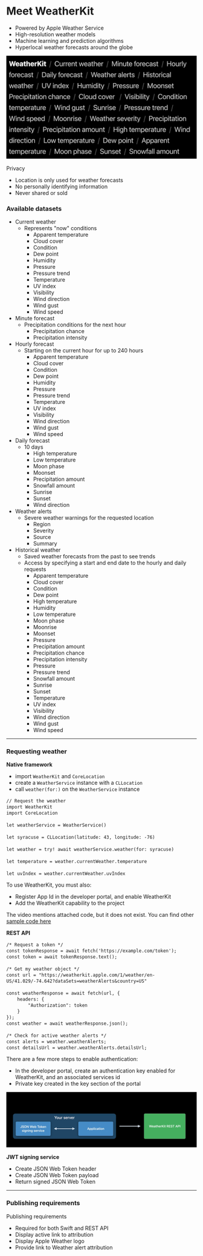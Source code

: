 # **Meet WeatherKit**

* Powered by Apple Weather Service
* High-resolution weather models
* Machine learning and prediction algorithms
* Hyperlocal weather forecasts around the globe

![](images/weatherkit/features.png)

Privacy

* Location is only used for weather forecasts
* No personally identifying information
* Never shared or sold

### **Available datasets**

* Current weather
	* Represents "now" conditions
		* Apparent temperature
		* Cloud cover
		* Condition
		* Dew point
		* Humidity
		* Pressure
		* Pressure trend
		* Temperature
		* UV index
		* Visibility
		* Wind direction
		* Wind gust
		* Wind speed
* Minute forecast
	* Precipitation conditions for the next hour 
		* Precipitation chance
		* Precipitation intensity
* Hourly forecast
	* Starting on the current hour for up to 240 hours
		* Apparent temperature
		* Cloud cover
		* Condition
		* Dew point
		* Humidity
		* Pressure
		* Pressure trend
		* Temperature
		* UV index
		* Visibility
		* Wind direction
		* Wind gust
		* Wind speed
* Daily forecast
	* 10 days
		* High temperature
		* Low temperature
		* Moon phase
		* Moonset
		* Precipitation amount
		* Snowfall amount
		* Sunrise
		* Sunset
		* Wind direction
* Weather alerts
	* Severe weather warnings for the requested location
		* Region
		* Severity
		* Source
		* Summary
* Historical weather
	* Saved weather forecasts from the past to see trends
	* Access by specifying a start and end date to the hourly and daily requests
		* Apparent temperature 
		* Cloud cover
		* Condition
		* Dew point
		* High temperature
		* Humidity
		* Low temperature
		* Moon phase
		* Moonrise
		* Moonset
		* Pressure
		* Precipitation amount
		* Precipitation chance
		* Precipitation intensity
		* Pressure
		* Pressure trend
		* Snowfall amount
		* Sunrise
		* Sunset
		* Temperature
		* UV index
		* Visibility
		* Wind direction
		* Wind gust
		* Wind speed

---

### **Requesting weather**

**Native framework**

* import `WeatherKit` and `CoreLocation`
* create a `WeatherService` instance with a `CLLocation`
* call `weather(for:)` on the `WeatherService` instance

```
// Request the weather
import WeatherKit
import CoreLocation

let weatherService = WeatherService()

let syracuse = CLLocation(latitude: 43, longitude: -76)

let weather = try! await weatherService.weather(for: syracuse)

let temperature = weather.currentWeather.temperature

let uvIndex = weather.currentWeather.uvIndex
```

To use WeatherKit, you must also:

* Register App Id in the developer portal, and enable WeatherKit
* Add the WeatherKit capability to the project

The video mentions attached code, but it does not exist. You can find other [sample code here](https://developer.apple.com/documentation/weatherkit/fetching_weather_forecasts_with_weatherkit)
	
**REST API**

```
/* Request a token */
const tokenResponse = await fetch('https://example.com/token');
const token = await tokenResponse.text();

/* Get my weather object */
const url = "https://weatherkit.apple.com/1/weather/en-US/41.029/-74.642?dataSets=weatherAlerts&country=US"

const weatherResponse = await fetch(url, {
	headers: {
		"Authorization": token
	}
});
const weather = await weatherResponse.json();

/* Check for active weather alerts */
const alerts = weather.weatherAlerts;
const detailsUrl = weather.weatherAlerts.detailsUrl;
```

There are a few more steps to enable authentication:

* In the developer portal, create an authentication key enabled for WeatherKit, and an associated services id
* Private key created in the key section of the portal

![](images/weatherkit/api_auth.png)

**JWT signing service**

* Create JSON Web Token header
* Create JSON Web Token payload
* Return signed JSON Web Token

---

### **Publishing requirements**

Publishing requirements

* Required for both Swift and REST API
* Display active link to attribution
* Display Apple Weather logo
* Provide link to Weather alert attribution